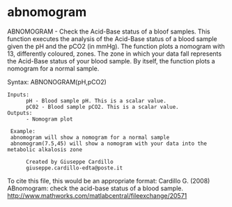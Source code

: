 # abnomogram
ABNOMOGRAM - Check the Acid-Base status of a bloof samples.
This function executes the analysis of the Acid-Base status of a blood
sample given the pH and the pCO2 (in mmHg). The function plots a nomogram
with 13, differently coloured, zones. The zone in which your data fall 
represents the Acid-Base status of your blood sample. By itself, the
function plots a nomogram for a normal sample.

Syntax: 	ABNONOGRAM(pH,pCO2)
     
    Inputs:
          pH - Blood sample pH. This is a scalar value.
          pC02 - Blood sample pCO2. This is a scalar value.
    Outputs:
          - Nomogram plot

     Example: 
     abnomogram will show a nomogram for a normal sample
     abnomogram(7.5,45) will show a nomogram with your data into the metabolic alkalosis zone

          Created by Giuseppe Cardillo
          giuseppe.cardillo-edta@poste.it

To cite this file, this would be an appropriate format:
Cardillo G. (2008) ABnomogram: check the acid-base status of a blood
sample. 
http://www.mathworks.com/matlabcentral/fileexchange/20571
